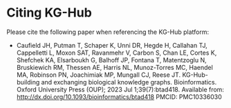 # Citing KG-Hub

Please cite the following paper when referencing the KG-Hub platform:

* Caufield JH, Putman T, Schaper K, Unni DR, Hegde H, Callahan TJ, Cappelletti L, Moxon SAT, Ravanmehr V, Carbon S, Chan LE, Cortes K, Shefchek KA, Elsarboukh G, Balhoff JP, Fontana T, Matentzoglu N, Bruskiewich RM, Thessen AE, Harris NL, Munoz-Torres MC, Haendel MA, Robinson PN, Joachimiak MP, Mungall CJ, Reese JT. KG-Hub-building and exchanging biological knowledge graphs. Bioinformatics. Oxford University Press (OUP); 2023 Jul 1;39(7):btad418. Available from: <http://dx.doi.org/10.1093/bioinformatics/btad418> PMCID: PMC10336030
